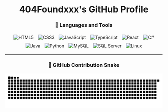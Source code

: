 <div align="center">
  <h1>404Foundxxx's GitHub Profile</h1>
</div>

<div align="center">
  <h3>🔨 Languages and Tools</h3>
  <!-- Frontend -->
  <img alt="HTML5" width="30px" style="padding:5px" src="https://cdn.jsdelivr.net/gh/devicons/devicon@latest/icons/html5/html5-original.svg" />
  <img alt="CSS3" width="30px" style="padding:5px" src="https://cdn.jsdelivr.net/gh/devicons/devicon@latest/icons/css3/css3-original.svg" />
  <img alt="JavaScript" width="30px" style="padding:5px" src="https://cdn.jsdelivr.net/gh/devicons/devicon@latest/icons/javascript/javascript-original.svg" />
  <img alt="TypeScript" width="30px" style="padding:5px" src="https://cdn.jsdelivr.net/gh/devicons/devicon@latest/icons/typescript/typescript-original.svg" />
  <img alt="React" width="30px" style="padding:5px" src="https://cdn.jsdelivr.net/gh/devicons/devicon@latest/icons/react/react-original.svg" />

  <!-- Backend / Lenguajes tipados -->
  <img alt="C#" width="30px" style="padding:5px" src="https://cdn.jsdelivr.net/gh/devicons/devicon@latest/icons/csharp/csharp-original.svg" />
  <img alt="Java" width="30px" style="padding:5px" src="https://cdn.jsdelivr.net/gh/devicons/devicon@latest/icons/java/java-original.svg" />
  <img alt="Python" width="30px" style="padding:5px" src="https://cdn.jsdelivr.net/gh/devicons/devicon@latest/icons/python/python-original.svg" />

  <!-- Bases de datos -->
  <img alt="MySQL" width="30px" style="padding:5px" src="https://cdn.jsdelivr.net/gh/devicons/devicon@latest/icons/mysql/mysql-original.svg" />
  <img alt="SQL Server" width="30px" style="padding:5px" src="https://cdn.jsdelivr.net/gh/devicons/devicon@latest/icons/microsoftsqlserver/microsoftsqlserver-plain.svg" />

  <!-- Sistemas / Otros -->
  <img alt="Linux" width="30px" style="padding:5px" src="https://cdn.jsdelivr.net/gh/devicons/devicon@latest/icons/linux/linux-original.svg" />
</div>

---

<div align="center">
  <h3>🐍 GitHub Contribution Snake</h3>
  <picture>
    <source media="(prefers-color-scheme: dark)" srcset="https://raw.githubusercontent.com/404Foundxxx/404Foundxxx/output/github-snake-dark.svg">
    <source media="(prefers-color-scheme: light)" srcset="https://raw.githubusercontent.com/404Foundxxx/404Foundxxx/output/github-snake.svg">
    <img alt="GitHub contribution snake" src="https://raw.githubusercontent.com/404Foundxxx/404Foundxxx/output/github-snake.svg">
  </picture>
</div>
